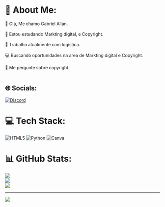 # 💫 About Me:
👋 Olá, Me chamo Gabriel Allan.<br><br>📕 Estou estudando Markting digital, e Copyright.<br><br>🚉 Trabalho atualmente com logistica.<br><br>💻 Buscando oportunidades na area de Markting digital e Copyright.<br><br>💬  Me pergunte sobre copyright.<br><br>


## 🌐 Socials:
[![Discord](https://img.shields.io/badge/Discord-%237289DA.svg?logo=discord&logoColor=white)](https://discord.gg/Arac#5975) 

# 💻 Tech Stack:
![HTML5](https://img.shields.io/badge/html5-%23E34F26.svg?style=for-the-badge&logo=html5&logoColor=white) ![Python](https://img.shields.io/badge/python-3670A0?style=for-the-badge&logo=python&logoColor=ffdd54) ![Canva](https://img.shields.io/badge/Canva-%2300C4CC.svg?style=for-the-badge&logo=Canva&logoColor=white)
# 📊 GitHub Stats:
![](https://github-readme-stats.vercel.app/api?username=Gabriel-Allann&theme=tokyonight&hide_border=false&include_all_commits=false&count_private=false)<br/>
![](https://github-readme-streak-stats.herokuapp.com/?user=Gabriel-Allann&theme=tokyonight&hide_border=false)<br/>
![](https://github-readme-stats.vercel.app/api/top-langs/?username=Gabriel-Allann&theme=tokyonight&hide_border=false&include_all_commits=false&count_private=false&layout=compact)

---
[![](https://visitcount.itsvg.in/api?id=Gabriel-Allann&icon=0&color=0)](https://visitcount.itsvg.in)

<!-- Proudly created with GPRM ( https://gprm.itsvg.in ) -->
